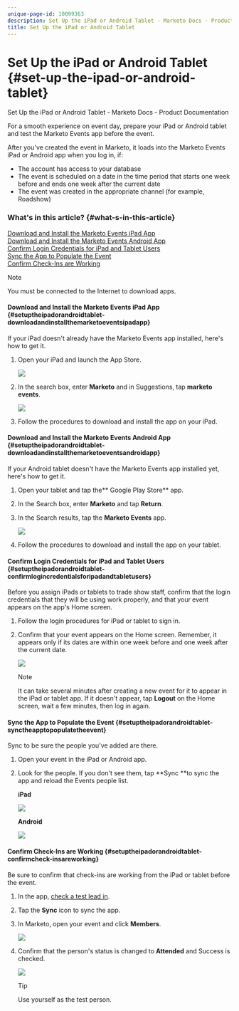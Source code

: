 ```yaml
---
unique-page-id: 10099363
description: Set Up the iPad or Android Tablet - Marketo Docs - Product Documentation
title: Set Up the iPad or Android Tablet
---
```


# Set Up the iPad or Android Tablet {#set-up-the-ipad-or-android-tablet}

Set Up the iPad or Android Tablet - Marketo Docs - Product Documentation

For a smooth experience on event day, prepare your iPad or Android tablet and test the Marketo Events app before the event.

After you've created the event in Marketo, it loads into the Marketo Events iPad or Android app when you log in, if:

* The account has access to your database
* The event is scheduled on a date in the time period that starts one week before and ends one week after the current date
* The event was created in the appropriate channel (for example, Roadshow)

### What's in this article? {#what-s-in-this-article}

[Download and Install the Marketo Events iPad App](#setuptheipadorandroidtablet-downloadandinstallthemarketoeventsipadapp)  
[Download and Install the Marketo Events Android App](#setuptheipadorandroidtablet-downloadandinstallthemarketoeventsandroidapp)  
[Confirm Login Credentials for iPad and Tablet Users](#setuptheipadorandroidtablet-confirmlogincredentialsforipadandtabletusers)  
[Sync the App to Populate the Event](#setuptheipadorandroidtablet-synctheapptopopulatetheevent)  
[Confirm Check-Ins are Working](#setuptheipadorandroidtablet-confirmcheck-insareworking)

>[!NOTE]
>
>You must be connected to the Internet to download apps.

#### Download and Install the Marketo Events iPad App {#setuptheipadorandroidtablet-downloadandinstallthemarketoeventsipadapp}

If your iPad doesn't already have the Marketo Events app installed, here's how to get it.

1. Open your iPad and launch the App Store.

   ![](assets/image2016-4-14-15-3a52-3a19.png)

1. In the search box, enter **Marketo** and in Suggestions, tap **marketo events**.

   ![](assets/image2016-4-14-16-3a0-3a3.png)

1. Follow the procedures to download and install the app on your iPad.

#### Download and Install the Marketo Events Android App {#setuptheipadorandroidtablet-downloadandinstallthemarketoeventsandroidapp}

If your Android tablet doesn't have the Marketo Events app installed yet, here's how to get it.

1. Open your tablet and tap the** Google Play Store** app.
1. In the Search box, enter **Marketo** and tap **Return**.
1. In the Search results, tap the **Marketo Events** app.

   ![](assets/image2016-4-15-14-3a42-3a11.png)

1. Follow the procedures to download and install the app on your tablet.

#### Confirm Login Credentials for iPad and Tablet Users {#setuptheipadorandroidtablet-confirmlogincredentialsforipadandtabletusers}

Before you assign iPads or tablets to trade show staff, confirm that the login credentials that they will be using work properly, and that your event appears on the app's Home screen.

1. Follow the login procedures for iPad or tablet to sign in.
1. Confirm that your event appears on the Home screen. Remember, it appears only if its dates are within one week before and one week after the current date.

   ![](assets/image2016-4-15-15-3a29-3a0.png)

   >[!NOTE]
   >
   >It can take several minutes after creating a new event for it to appear in the iPad or tablet app. If it doesn't appear, tap **Logout** on the Home screen, wait a few minutes, then log in again.

#### Sync the App to Populate the Event {#setuptheipadorandroidtablet-synctheapptopopulatetheevent}

Sync to be sure the people you've added are there.

1. Open your event in the iPad or Android app.
1. Look for the people. If you don't see them, tap **Sync **to sync the app and reload the Events people list.

   **iPad**

   ![](assets/image2016-4-12-14-3a25-3a13.png)

   **Android**

   ![](assets/screenshot-2016-04-15-14-14-08-sync-button.png)

#### Confirm Check-Ins are Working {#setuptheipadorandroidtablet-confirmcheck-insareworking}

Be sure to confirm that check-ins are working from the iPad or tablet before the event.

1. In the app, [check a test lead in](check-people-into-your-event-from-your-tablet.md).
1. Tap the **Sync** icon to sync the app.
1. In Marketo, open your event and click **Members**.

   ![](assets/image2016-4-15-15-3a32-3a42.png)

1. Confirm that the person's status is changed to **Attended** and Success is checked.

   ![](assets/image2016-4-18-14-3a11-3a36.png)

   >[!TIP]
   >
   >Use yourself as the test person.


